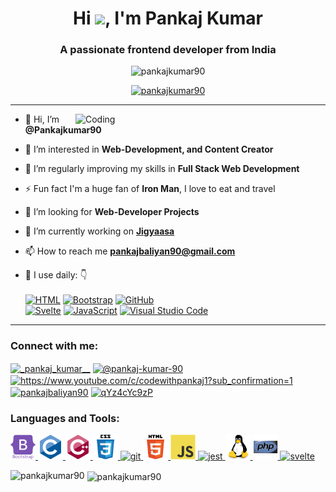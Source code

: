 <h1 align="center">Hi <img src="https://raw.githubusercontent.com/MartinHeinz/MartinHeinz/master/wave.gif" height = "100px">, I'm Pankaj Kumar</h1>
<h3 align="center">A passionate frontend developer from India</h3>

<p align="center"> <img src="https://komarev.com/ghpvc/?username=pankajkumar90&label=Profile%20views&color=0e75b6&style=flat" alt="pankajkumar90" /> </p>

<p align="center"> <a href="https://github.com/ryo-ma/github-profile-trophy"><img src="https://github-profile-trophy.vercel.app/?username=pankajkumar90&theme=chalk&row=1&margin-w=15&margin-h=15" alt="pankajkumar90" /></a> </p>

<hr>

<p><a target="_blank" rel="noopener noreferrer" href="#"><img align="right" alt="Coding" width="400" src="https://camo.githubusercontent.com/c1dcb74cc1c1835b1d716f5051499a2814c683c806b15f04b0eba492863703e9/68747470733a2f2f63646e2e6472696262626c652e636f6d2f75736572732f3733303730332f73637265656e73686f74732f363538313234332f6176656e746f2e676966" data-canonical-src="https://cdn.dribbble.com/users/2646423/screenshots/5507196/computer.gif" style="max-width: 100%;"></a></p>

- 👋 Hi, I’m **@Pankajkumar90**

- 👀 I’m interested in **Web-Development, and Content Creator**

- 🌱 I’m regularly improving my skills in **Full Stack Web Development**

- ⚡ Fun fact I'm a huge fan of **Iron Man**, I love to eat and travel

- 💞️ I’m looking for **Web-Developer Projects**

- 🔭 I’m currently working on **[Jigyaasa](https://www.jigyaasa.info)**

- 📫 How to reach me **pankajbaliyan90@gmail.com**
  <li><g-emoji class="g-emoji" alias="rocket" fallback-src="https://github.githubassets.com/images/icons/emoji/unicode/1f680.png">🚀</g-emoji> I use daily: 👇 <br><br>
  <div ><a target="_blank" rel="noopener noreferrer" href="https://html.com"><img src="https://img.shields.io/badge/HTML5-E34F26?style=for-the-badge&logo=html5&logoColor=white" alt="HTML" style="max-width:100%;height:40px;width:130px;"></a> <a target="_blank" rel="noopener noreferrer" href="https://getbootstrap.com"><img src="https://img.shields.io/badge/Bootstrap-563D7C?style=for-the-badge&logo=bootstrap&logoColor=white" alt="Bootstrap" style="max-width:100%;height:40px;width:160px;"></a> <a target="_blank" rel="noopener noreferrer" href="https://github.com"><img src="https://img.shields.io/badge/GitHub-100000?style=for-the-abadge&logo=github&logoColor=white" alt="GitHub" style="max-width:100%;height:40px;width:130px;"></a><br><a target="_blank" rel="noopener noreferrer" href="https://svelte.dev"><img src="https://img.shields.io/badge/Svelte-4A4A55?style=for-the-badge&logo=svelte&logoColor=FF3E00" alt="Svelte" style="max-width:100%;height:40px;width:130px;"></a>
    <a target="_blank" rel="noopener noreferrer" href="https://www.javascript.com"><img src="https://img.shields.io/badge/JavaScript-323330?style=for-the-badge&logo=javascript&logoColor=F7DF1E" alt="JavaScript" style="max-width:100%;height:40px;width:160px;"></a>  <a target="_blank" rel="noopener noreferrer" href="https://code.visualstudio.com"><img src="https://img.shields.io/badge/Visual_Studio_Code-0078D4?style=for-the-badge&logo=visual%20studio%20code&logoColor=white" alt="Visual Studio Code" style="max-width:100%;height:40px;width:160px;"></a>
  </div>
</li>

<hr>

<h3 align="left">Connect with me:</h3>
<p align="left">
<a href="https://twitter.com/_pankaj_kumar__" target="blank"><img align="center" src="https://raw.githubusercontent.com/rahuldkjain/github-profile-readme-generator/master/src/images/icons/Social/twitter.svg" alt="_pankaj_kumar__" height="30" width="40" /></a>
<a href="https://linkedin.com/in/pankaj-kumar-90" target="blank"><img align="center" src="https://raw.githubusercontent.com/rahuldkjain/github-profile-readme-generator/master/src/images/icons/Social/linked-in-alt.svg" alt="@pankaj-kumar-90" height="30" width="40" /></a>
<a href="https://www.youtube.com/c/codewithpankaj1?sub_confirmation=1" target="blank"><img align="center" src="https://raw.githubusercontent.com/rahuldkjain/github-profile-readme-generator/master/src/images/icons/Social/youtube.svg" alt="https://www.youtube.com/c/codewithpankaj1?sub_confirmation=1" height="30" width="40" /></a>
<a href="https://www.hackerrank.com/pankajbaliyan90" target="blank"><img align="center" src="https://img.shields.io/badge/-Hackerrank-2EC866?style=for-the-badge&logo=HackerRank&logoColor=white" alt="pankajbaliyan90" height="30" width="100" /></a>
<a href="https://discord.gg/qYz4cYc9zP" target="blank"><img align="center" src="https://img.shields.io/badge/Discord-5865F2?style=for-the-badge&logo=discord&logoColor=white" alt="qYz4cYc9zP" height="30" width="100" /></a>
</p>

<h3 align="left">Languages and Tools:</h3>
<p align="left"> <a href="https://getbootstrap.com" target="_blank" rel="noreferrer"> <img src="https://raw.githubusercontent.com/devicons/devicon/master/icons/bootstrap/bootstrap-plain-wordmark.svg" alt="bootstrap" width="40" height="40"/> </a> <a href="https://www.cprogramming.com/" target="_blank" rel="noreferrer"> <img src="https://raw.githubusercontent.com/devicons/devicon/master/icons/c/c-original.svg" alt="c" width="40" height="40"/> </a> <a href="https://www.w3schools.com/cpp/" target="_blank" rel="noreferrer"> <img src="https://raw.githubusercontent.com/devicons/devicon/master/icons/cplusplus/cplusplus-original.svg" alt="cplusplus" width="40" height="40"/> </a> <a href="https://www.w3schools.com/css/" target="_blank" rel="noreferrer"> <img src="https://raw.githubusercontent.com/devicons/devicon/master/icons/css3/css3-original-wordmark.svg" alt="css3" width="40" height="40"/> </a> <a href="https://git-scm.com/" target="_blank" rel="noreferrer"> <img src="https://www.vectorlogo.zone/logos/git-scm/git-scm-icon.svg" alt="git" width="40" height="40"/> </a> <a href="https://www.w3.org/html/" target="_blank" rel="noreferrer"> <img src="https://raw.githubusercontent.com/devicons/devicon/master/icons/html5/html5-original-wordmark.svg" alt="html5" width="40" height="40"/> </a> <a href="https://developer.mozilla.org/en-US/docs/Web/JavaScript" target="_blank" rel="noreferrer"> <img src="https://raw.githubusercontent.com/devicons/devicon/master/icons/javascript/javascript-original.svg" alt="javascript" width="40" height="40"/> </a> <a href="https://jestjs.io" target="_blank" rel="noreferrer"> <img src="https://www.vectorlogo.zone/logos/jestjsio/jestjsio-icon.svg" alt="jest" width="40" height="40"/> </a> <a href="https://www.linux.org/" target="_blank" rel="noreferrer"> <img src="https://raw.githubusercontent.com/devicons/devicon/master/icons/linux/linux-original.svg" alt="linux" width="40" height="40"/> </a> <a href="https://www.php.net" target="_blank" rel="noreferrer"> <img src="https://raw.githubusercontent.com/devicons/devicon/master/icons/php/php-original.svg" alt="php" width="40" height="40"/> </a> <a href="https://svelte.dev" target="_blank" rel="noreferrer"> <img src="https://upload.wikimedia.org/wikipedia/commons/1/1b/Svelte_Logo.svg" alt="svelte" width="40" height="40"/> </a> </p>
<p><img align="left" src="https://github-readme-stats.vercel.app/api/top-langs?username=pankajkumar90&show_icons=true&locale=en&layout=compact" alt="pankajkumar90" /></p>

<p>&nbsp;<img align="center" src="https://github-readme-stats.vercel.app/api?username=pankajkumar90&show_icons=true&locale=en" alt="pankajkumar90" /></p>
